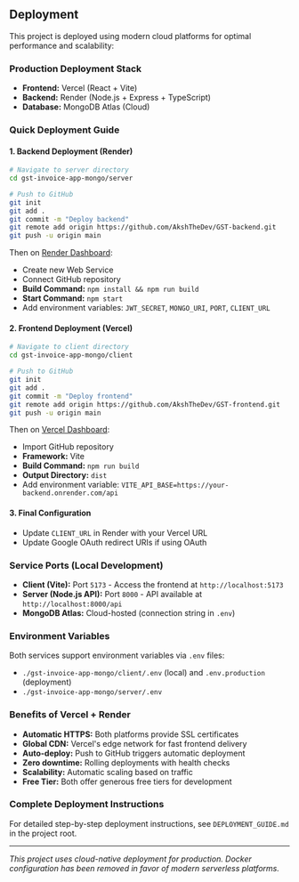 ## Deployment

This project is deployed using modern cloud platforms for optimal performance and scalability:

### Production Deployment Stack
- **Frontend:** Vercel (React + Vite)
- **Backend:** Render (Node.js + Express + TypeScript)
- **Database:** MongoDB Atlas (Cloud)

### Quick Deployment Guide

#### 1. Backend Deployment (Render)
```sh
# Navigate to server directory
cd gst-invoice-app-mongo/server

# Push to GitHub
git init
git add .
git commit -m "Deploy backend"
git remote add origin https://github.com/AkshTheDev/GST-backend.git
git push -u origin main
```

Then on [Render Dashboard](https://dashboard.render.com):
- Create new Web Service
- Connect GitHub repository
- **Build Command:** `npm install && npm run build`
- **Start Command:** `npm start`
- Add environment variables: `JWT_SECRET`, `MONGO_URI`, `PORT`, `CLIENT_URL`

#### 2. Frontend Deployment (Vercel)
```sh
# Navigate to client directory
cd gst-invoice-app-mongo/client

# Push to GitHub
git init
git add .
git commit -m "Deploy frontend"
git remote add origin https://github.com/AkshTheDev/GST-frontend.git
git push -u origin main
```

Then on [Vercel Dashboard](https://vercel.com):
- Import GitHub repository
- **Framework:** Vite
- **Build Command:** `npm run build`
- **Output Directory:** `dist`
- Add environment variable: `VITE_API_BASE=https://your-backend.onrender.com/api`

#### 3. Final Configuration
- Update `CLIENT_URL` in Render with your Vercel URL
- Update Google OAuth redirect URIs if using OAuth

### Service Ports (Local Development)
- **Client (Vite):** Port `5173` - Access the frontend at `http://localhost:5173`
- **Server (Node.js API):** Port `8000` - API available at `http://localhost:8000/api`
- **MongoDB Atlas:** Cloud-hosted (connection string in `.env`)

### Environment Variables
Both services support environment variables via `.env` files:
- `./gst-invoice-app-mongo/client/.env` (local) and `.env.production` (deployment)
- `./gst-invoice-app-mongo/server/.env`

### Benefits of Vercel + Render
- **Automatic HTTPS:** Both platforms provide SSL certificates
- **Global CDN:** Vercel's edge network for fast frontend delivery
- **Auto-deploy:** Push to GitHub triggers automatic deployment
- **Zero downtime:** Rolling deployments with health checks
- **Scalability:** Automatic scaling based on traffic
- **Free Tier:** Both offer generous free tiers for development

### Complete Deployment Instructions
For detailed step-by-step deployment instructions, see `DEPLOYMENT_GUIDE.md` in the project root.

---

*This project uses cloud-native deployment for production. Docker configuration has been removed in favor of modern serverless platforms.*
